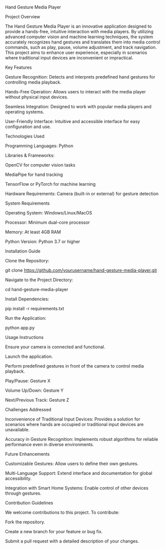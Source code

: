 Hand Gesture Media Player

Project Overview

The Hand Gesture Media Player is an innovative application designed to provide a hands-free, intuitive interaction with media players. By utilizing advanced computer vision and machine learning techniques, the system accurately recognizes hand gestures and translates them into media control commands, such as play, pause, volume adjustment, and track navigation. This project aims to enhance user experience, especially in scenarios where traditional input devices are inconvenient or impractical.

Key Features

Gesture Recognition: Detects and interprets predefined hand gestures for controlling media playback.

Hands-Free Operation: Allows users to interact with the media player without physical input devices.

Seamless Integration: Designed to work with popular media players and operating systems.

User-Friendly Interface: Intuitive and accessible interface for easy configuration and use.

Technologies Used

Programming Languages: Python

Libraries & Frameworks:

OpenCV for computer vision tasks

MediaPipe for hand tracking

TensorFlow or PyTorch for machine learning

Hardware Requirements: Camera (built-in or external) for gesture detection

System Requirements

Operating System: Windows/Linux/MacOS

Processor: Minimum dual-core processor

Memory: At least 4GB RAM

Python Version: Python 3.7 or higher

Installation Guide

Clone the Repository:

git clone https://github.com/yourusername/hand-gesture-media-player.git

Navigate to the Project Directory:

cd hand-gesture-media-player

Install Dependencies:

pip install -r requirements.txt

Run the Application:

python app.py

Usage Instructions

Ensure your camera is connected and functional.

Launch the application.

Perform predefined gestures in front of the camera to control media playback.

Play/Pause: Gesture X

Volume Up/Down: Gesture Y

Next/Previous Track: Gesture Z

Challenges Addressed

Inconvenience of Traditional Input Devices: Provides a solution for scenarios where hands are occupied or traditional input devices are unavailable.

Accuracy in Gesture Recognition: Implements robust algorithms for reliable performance even in diverse environments.

Future Enhancements

Customizable Gestures: Allow users to define their own gestures.

Multi-Language Support: Extend interface and documentation for global accessibility.

Integration with Smart Home Systems: Enable control of other devices through gestures.

Contribution Guidelines

We welcome contributions to this project. To contribute:

Fork the repository.

Create a new branch for your feature or bug fix.

Submit a pull request with a detailed description of your changes.

